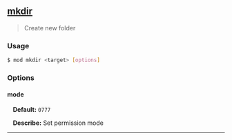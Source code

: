 ## <a href="#mkdir" name="mkdir">mkdir</a>
> Create new folder

### Usage

```sh
$ mod mkdir <target> [options]
```

### Options

#### mode

<p> <b>&nbsp;&nbsp;&nbsp;&nbsp;Default:</b> <code>0777</code></p>
<p> <b>&nbsp;&nbsp;&nbsp;&nbsp;Describe:</b> Set permission mode</p>
<hr>







